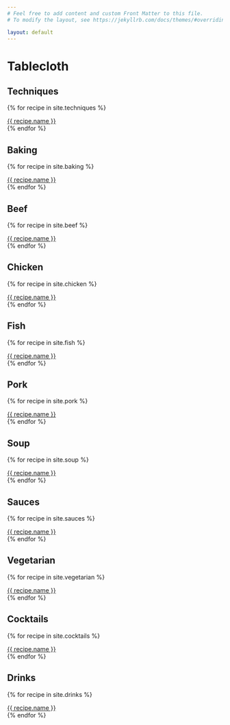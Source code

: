 ```yaml
---
# Feel free to add content and custom Front Matter to this file.
# To modify the layout, see https://jekyllrb.com/docs/themes/#overriding-theme-defaults

layout: default
---
```


# Tablecloth

## Techniques

{% for recipe in site.techniques %}

  <div><a href="{{ site.baseurl }}{{ recipe.url }}">{{ recipe.name }}</a></div>
{% endfor %}

## Baking

{% for recipe in site.baking %}

  <div><a href="{{ site.baseurl }}{{ recipe.url }}">{{ recipe.name }}</a></div>
{% endfor %}

## Beef

{% for recipe in site.beef %}

  <div><a href="{{ site.baseurl }}{{ recipe.url }}">{{ recipe.name }}</a></div>
{% endfor %}

## Chicken

{% for recipe in site.chicken %}

  <div><a href="{{ site.baseurl }}{{ recipe.url }}">{{ recipe.name }}</a></div>
{% endfor %}

## Fish

{% for recipe in site.fish %}

  <div><a href="{{ site.baseurl }}{{ recipe.url }}">{{ recipe.name }}</a></div>
{% endfor %}

## Pork

{% for recipe in site.pork %}

  <div><a href="{{ site.baseurl }}{{ recipe.url }}">{{ recipe.name }}</a></div>
{% endfor %}

## Soup

{% for recipe in site.soup %}

  <div><a href="{{ site.baseurl }}{{ recipe.url }}">{{ recipe.name }}</a></div>
{% endfor %}

## Sauces

{% for recipe in site.sauces %}

  <div><a href="{{ site.baseurl }}{{ recipe.url }}">{{ recipe.name }}</a></div>
{% endfor %}

## Vegetarian

{% for recipe in site.vegetarian %}

  <div><a href="{{ site.baseurl }}{{ recipe.url }}">{{ recipe.name }}</a></div>
{% endfor %}

## Cocktails

{% for recipe in site.cocktails %}

  <div><a href="{{ site.baseurl }}{{ recipe.url }}">{{ recipe.name }}</a></div>
{% endfor %}

## Drinks

{% for recipe in site.drinks %}

  <div><a href="{{ site.baseurl }}{{ recipe.url }}">{{ recipe.name }}</a></div>
{% endfor %}
